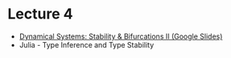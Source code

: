 # Lecture 4

* [Dynamical Systems: Stability & Bifurcations II (Google Slides)](https://docs.google.com/presentation/d/1Oj1fmpWNzdiEI7u2cuwUR-05Roj8zW4o3Rq6f71FmYs/edit?usp=sharing)
* Julia - Type Inference and Type Stability
